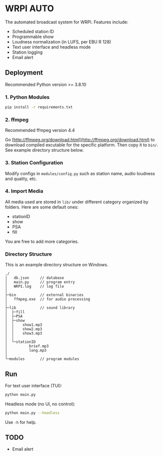 # WRPI AUTO

The automated broadcast system for WRPI. Features include:

- Scheduled station ID
- Programmable show
- Loudness normalization (in LUFS, per EBU R 128)
- Text user interface and headless mode
- Station logging
- Email alert

## Deployment

Recommended Python version >= 3.8.10

### 1. Python Modules

```bash
pip install -r requirements.txt
```

### 2. ffmpeg

Recommended ffmpeg version 4.4

Go [http://ffmpeg.org/download.html](http://ffmpeg.org/download.html) to download compiled excutable for the specific platform. Then copy it to `bin/`. See example directory structure below.

### 3. Station Configuration

Modify configs in `modules/config.py` such as station name, audio loudness and quality, etc.

### 4. Import Media

All media used are stored in `lib/` under different category organized by folders. Here are some default ones:

- stationID
- show
- PSA
- fill

You are free to add more categories.

### Directory Structure

This is an example directory structure on Windows.

```text
./
│   db.json     // database
│   main.py     // program entry
│   WRPI.log    // log file
│
├─bin           // external binaries
│   ffmpeg.exe  // for audio processing
│
├─lib           // sound library
│  ├─fill
│  ├─PSA
│  ├─show
│  │    show1.mp3
│  │    show2.mp3
│  │    show3.mp3
│  │
│  └─stationID
│          brief.mp3
│          long.mp3
│
└─modules       // program modules
```

## Run

For text user interface (TUI):

```bash
python main.py
```

Headless mode (no UI, no control):
```bash
python main.py --headless
```

Use `-h` for help.

## TODO

- Email alert